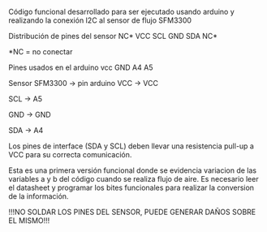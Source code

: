 Código funcional desarrollado para ser ejecutado usando arduino y realizando la conexión I2C al sensor de flujo SFM3300

Distribución de pines del sensor
NC*	VCC	SCL	GND	SDA	NC*

*NC = no conectar

Pines usados en el arduino
vcc	GND	A4	A5
	
Sensor SFM3300	-> 	pin arduino
VCC	->	VCC

SCL	->	A5

GND	->	GND

SDA	->	A4

Los pines de interface (SDA y SCL) deben llevar una resistencia pull-up a VCC para su correcta comunicación.

Esta es una primera versión funcional donde se evidencia variacion de las variables a y b del código cuando se realiza flujo de aire. 
Es necesario leer el datasheet y programar los bites funcionales para realizar la conversion de la información.

!!!NO SOLDAR LOS PINES DEL SENSOR, PUEDE GENERAR DAÑOS SOBRE EL MISMO!!!
